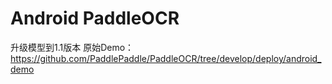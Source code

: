 # Android PaddleOCR 
升级模型到1.1版本
原始Demo：https://github.com/PaddlePaddle/PaddleOCR/tree/develop/deploy/android_demo
